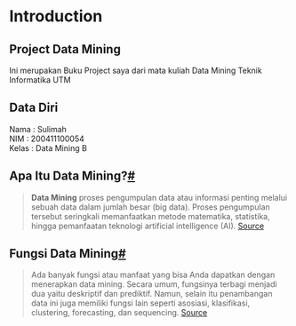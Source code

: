 # Introduction

## Project Data Mining

<p>Ini merupakan Buku Project saya dari mata kuliah Data Mining Teknik Informatika UTM</p>

<p>
	<h2>Data Diri</h2>
	Nama    : Sulimah<br>
	NIM     : 200411100054<br>
	Kelas   : Data Mining B
</p>

<section class="tex2jax_ignore mathjax_ignore" id="apa-sih-data-mining-itu">
<h1><strong>Apa Itu Data Mining?</strong><a class="headerlink" href="#" title="Permalink to this headline">#</a></h1>
<blockquote>
<div>
<p>
<b>Data Mining</b> proses pengumpulan data atau informasi penting melalui sebuah data dalam jumlah besar (big data). Proses pengumpulan tersebut seringkali memanfaatkan metode matematika, statistika, hingga pemanfaatan teknologi artificial intelligence (AI).
<a class="reference external" href="https://inmarketing.id/data-mining-adalah.html">Source</a>
</p>
</div>
</blockquote>
<h1><strong>Fungsi Data Mining</strong><a class="headerlink" href="https://inmarketing.id/data-mining-adalah.html" title="Permalink to this headline">#</a></h1>
<blockquote>
<div>
<p>
Ada banyak fungsi atau manfaat yang bisa Anda dapatkan dengan menerapkan data mining. Secara umum, fungsinya terbagi menjadi dua yaitu deskriptif dan prediktif. Namun, selain itu penambangan data ini juga memiliki fungsi lain seperti asosiasi, klasifikasi, clustering, forecasting, dan sequencing.
<a class="reference external" href="https://inmarketing.id/data-mining-adalah.html">Source</a>
</p>
</div>
</blockquote>
</section>
